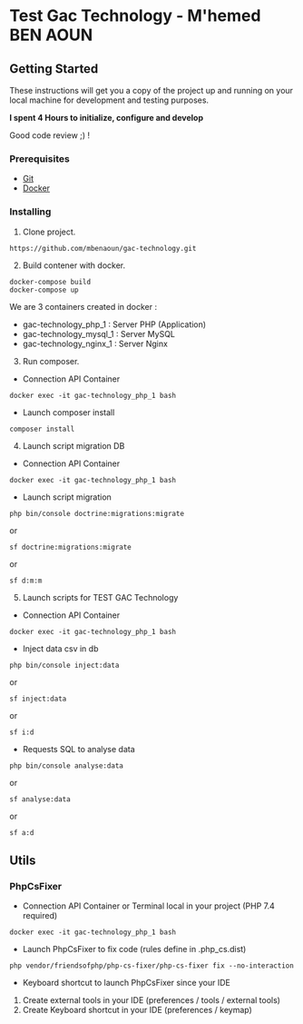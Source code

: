 # Test Gac Technology - M'hemed BEN AOUN

## Getting Started

These instructions will get you a copy of the project up and running on your local machine for development and testing purposes.

**I spent 4 Hours to initialize, configure and develop**

Good code review ;) !

### Prerequisites

* [Git](https://git-scm.com)
* [Docker](https://www.docker.com/get-docker)

### Installing

1) Clone project.
```
https://github.com/mbenaoun/gac-technology.git
```

2) Build contener with docker.
```
docker-compose build
docker-compose up
```

We are 3 containers created in docker :

- gac-technology_php_1 : Server PHP (Application)
- gac-technology_mysql_1 : Server MySQL
- gac-technology_nginx_1 : Server Nginx

3) Run composer.

- Connection API Container

```
docker exec -it gac-technology_php_1 bash
```

- Launch composer install

```
composer install
```

4) Launch script migration DB

- Connection API Container

```
docker exec -it gac-technology_php_1 bash
```

- Launch script migration

```
php bin/console doctrine:migrations:migrate
```

or 

```
sf doctrine:migrations:migrate
```

or

```
sf d:m:m
```

5) Launch scripts for TEST GAC Technology

- Connection API Container

```
docker exec -it gac-technology_php_1 bash
```

- Inject data csv in db

```
php bin/console inject:data
```

or

```
sf inject:data
```

or

```
sf i:d
```

- Requests SQL to analyse data

```
php bin/console analyse:data
```

or

```
sf analyse:data
```

or

```
sf a:d
```
## Utils

### PhpCsFixer

- Connection API Container or Terminal local in your project (PHP 7.4 required)

```
docker exec -it gac-technology_php_1 bash
```
- Launch PhpCsFixer to fix code (rules define in .php_cs.dist)
```
php vendor/friendsofphp/php-cs-fixer/php-cs-fixer fix --no-interaction
```

- Keyboard shortcut to launch PhpCsFixer since your IDE

1) Create external tools in your IDE (preferences / tools / external tools)
2) Create Keyboard shortcut in your IDE (preferences / keymap)
